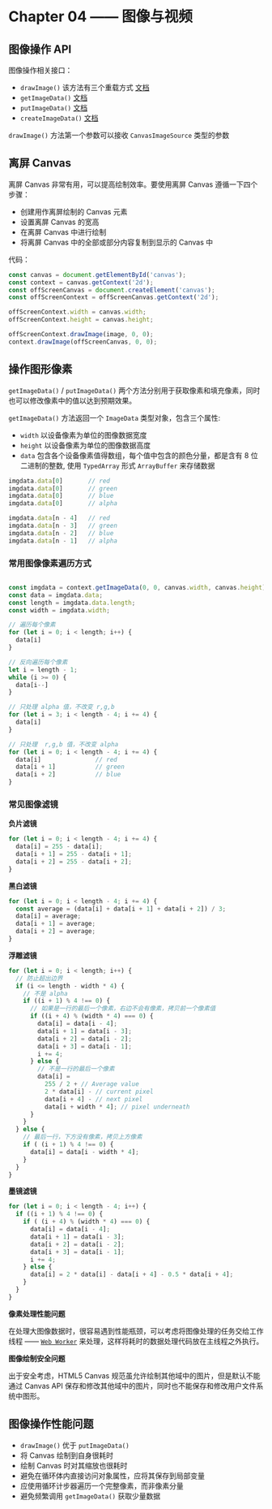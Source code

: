 # Chapter 04 —— 图像与视频


## 图像操作 API 

图像操作相关接口：

- `drawImage()` 该方法有三个重载方式 [文档](https://developer.mozilla.org/zh-CN/docs/Web/API/CanvasRenderingContext2D/drawImage)
- `getImageData()` [文档](https://developer.mozilla.org/zh-CN/docs/Web/API/CanvasRenderingContext2D/getImageData)
- `putImageData()` [文档](https://developer.mozilla.org/zh-CN/docs/Web/API/CanvasRenderingContext2D/putImageData)
- `createImageData()` [文档](https://developer.mozilla.org/zh-CN/docs/Web/API/CanvasRenderingContext2D/createImageData)

`drawImage()` 方法第一个参数可以接收 `CanvasImageSource` 类型的参数


## 离屏 Canvas

离屏 Canvas 非常有用，可以提高绘制效率。要使用离屏 Canvas 遵循一下四个步骤：

- 创建用作离屏绘制的 Canvas 元素
- 设置离屏 Canvas 的宽高
- 在离屏 Canvas 中进行绘制
- 将离屏 Canvas 中的全部或部分内容复制到显示的 Canvas 中

代码：

``` js
const canvas = document.getElementById('canvas');
const context = canvas.getContext('2d');
const offScreenCanvas = document.createElement('canvas');
const offScreenContext = offScreenCanvas.getContext('2d');

offScreenContext.width = canvas.width;
offScreenContext.height = canvas.height;

offScreenContext.drawImage(image, 0, 0);
context.drawImage(offScreenCanvas, 0, 0);
```


## 操作图形像素

 `getImageData()` / `putImageData()`  两个方法分别用于获取像素和填充像素，同时也可以修改像素中的值以达到预期效果。

 `getImageData()` 方法返回一个 `ImageData` 类型对象，包含三个属性:
 
 - `width` 以设备像素为单位的图像数据宽度
 - `height` 以设备像素为单位的图像数据高度
 - `data` 包含各个设备像素值得数组，每个值中包含的颜色分量，都是含有 8 位二进制的整数, 使用 `TypedArray` 形式 `ArrayBuffer` 来存储数据


``` js
imgdata.data[0]       // red
imgdata.data[0]       // green
imgdata.data[0]       // blue
imgdata.data[0]       // alpha

imgdata.data[n - 4]   // red
imgdata.data[n - 3]   // green
imgdata.data[n - 2]   // blue
imgdata.data[n - 1]   // alpha
```
 
### 常用图像像素遍历方式

``` js

const imgdata = context.getImageData(0, 0, canvas.width, canvas.height);
const data = imgdata.data;
const length = imgdata.data.length;
const width = imgdata.width;

// 遍历每个像素
for (let i = 0; i < length; i++) {
  data[i]
}

// 反向遍历每个像素
let i = length - 1;
while (i >= 0) {
  data[i--]
}

// 只处理 alpha 值，不改变 r,g,b
for (let i = 3; i < length - 4; i += 4) {
  data[i]
}

// 只处理  r,g,b 值，不改变 alpha
for (let i = 0; i < length - 4; i += 4) {
  data[i]               // red
  data[i + 1]           // green
  data[i + 2]           // blue
}

```

### 常见图像滤镜

**负片滤镜**

``` js
for (let i = 0; i < length - 4; i += 4) {
  data[i] = 255 - data[i];
  data[i + 1] = 255 - data[i + 1];
  data[i + 2] = 255 - data[i + 2];
}
```

**黑白滤镜**

``` js
for (let i = 0; i < length - 4; i += 4) {
  const average = (data[i] + data[i + 1] + data[i + 2]) / 3;
  data[i] = average;
  data[i + 1] = average;
  data[i + 2] = average;
}
```

**浮雕滤镜**

``` js
for (let i = 0; i < length; i++) {
  // 防止超出边界
  if (i <= length - width * 4) {
    // 不是 alpha
    if ((i + 1) % 4 !== 0) {
      // 如果是一行的最后一个像素，右边不会有像素，拷贝前一个像素值
      if ((i + 4) % (width * 4) === 0) {
        data[i] = data[i - 4];
        data[i + 1] = data[i - 3];
        data[i + 2] = data[i - 2];
        data[i + 3] = data[i - 1];
        i += 4;
      } else {
        // 不是一行的最后一个像素
        data[i] =
          255 / 2 + // Average value
          2 * data[i] - // current pixel
          data[i + 4] - // next pixel
          data[i + width * 4]; // pixel underneath
      }
    }
  } else { 
    // 最后一行，下方没有像素，拷贝上方像素
    if ( (i + 1) % 4 !== 0) {
      data[i] = data[i - width * 4];
    }
  }
}
```

**墨镜滤镜**

``` js 
for (let i = 0; i < length - 4; i++) {
  if ((i + 1) % 4 !== 0) {
    if ( (i + 4) % (width * 4) === 0) {
      data[i] = data[i - 4];
      data[i + 1] = data[i - 3];
      data[i + 2] = data[i - 2];
      data[i + 3] = data[i - 1];
      i += 4;
    } else {
      data[i] = 2 * data[i] - data[i + 4] - 0.5 * data[i + 4];
    }
  }
}
```

**像素处理性能问题**

在处理大图像数据时，很容易遇到性能瓶颈，可以考虑将图像处理的任务交给工作线程 —— [`Web Worker`](https://developer.mozilla.org/zh-CN/docs/Web/API/Web_Workers_API) 来处理，这样将耗时的数据处理代码放在主线程之外执行。

**图像绘制安全问题**

出于安全考虑，HTML5 Canvas 规范虽允许绘制其他域中的图片，但是默认不能通过 Canvas API 保存和修改其他域中的图片，同时也不能保存和修改用户文件系统中图形。







## 图像操作性能问题

- `drawImage()` 优于 `putImageData()` 
- 将 Canvas 绘制到自身很耗时
- 绘制 Canvas 时对其缩放也很耗时
- 避免在循环体内直接访问对象属性，应将其保存到局部变量
- 应使用循环计步器遍历一个完整像素，而非像素分量
- 避免频繁调用 `getImageData()` 获取少量数据

